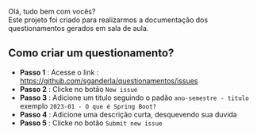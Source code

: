Olá, tudo bem com vocês?  
Este projeto foi criado para realizarmos a documentação dos questionamentos gerados em sala de aula.  


## Como criar um questionamento?

* **Passo 1** : Acesse o link : https://github.com/sganderla/questionamentos/issues
* **Passo 2** : Clicke no botão `New issue`
* **Passo 3** : Adicione um titulo seguindo o padão `ano-semestre - titulo` exemplo `2023-01 - O que é Spring Boot?`
* **Passo 4** : Adicione uma descrição curta, desquevendo sua duvida
* **Passo 5** : Clicke no botão `Submit new issue`
